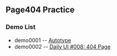 ## Page404 Practice


### Demo List
* demo0001 -- [Autotype](https://codepen.io/danielcgold/pen/bVMj)
* demo0002 -- [Daily UI #008: 404 Page](https://codepen.io/supah/pen/RrzREx)


